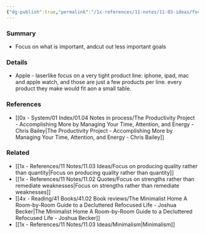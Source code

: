 ```yaml
---
{"dg-publish":true,"permalink":"/1x-references/11-notes/11-03-ideas/focus-on-what-is-important/","title":"Focus on what is important","dgShowBacklinks":false}
---
```



### Summary
- Focus on what is important, andcut out less important goals

### Details
- Apple - laserlike focus on a very tight product line: iphone, ipad, mac and apple watch, and those are just a few products per line. every product they make would fit aon a small table.

### References
- [[0x - System/01 Index/01.04 Notes in process/The Productivity Project - Accomplishing More by Managing Your Time, Attention, and Energy - Chris Bailey\|The Productivity Project - Accomplishing More by Managing Your Time, Attention, and Energy - Chris Bailey]]

### Related
- [[1x - References/11 Notes/11.03 Ideas/Focus on producing quality rather than quantity\|Focus on producing quality rather than quantity]]
- [[1x - References/11 Notes/11.02 Quotes/Focus on strengths rather than remediate weaknesses\|Focus on strengths rather than remediate weaknesses]]
- [[4x - Reading/41 Books/41.02 Book reviews/The Minimalist Home A Room-by-Room Guide to a Decluttered Refocused Life - Joshua Becker\|The Minimalist Home A Room-by-Room Guide to a Decluttered Refocused Life - Joshua Becker]]
- [[1x - References/11 Notes/11.03 Ideas/Minimalism\|Minimalism]]